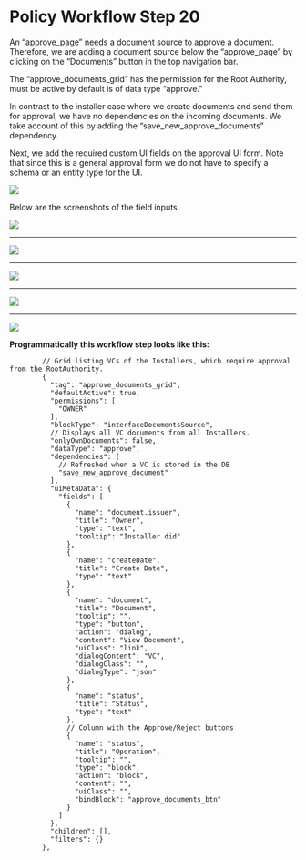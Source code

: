 # Policy Workflow Step 20



An “approve\_page” needs a document source to approve a document. Therefore, we are adding a document source below the “approve\_page” by clicking on the “Documents” button in the top navigation bar.

The “approve\_documents\_grid” has the permission for the Root Authority, must be active by default is of data type “approve.”

In contrast to the installer case where we create documents and send them for approval, we have no dependencies on the incoming documents. We take account of this by adding the “save\_new\_approve\_documents” dependency.

Next, we add the required custom UI fields on the approval UI form. Note that since this is a general approval form we do not have to specify a schema or an entity type for the UI.

![](https://i.imgur.com/sLYUF60.png)

Below are the screenshots of the field inputs

![](https://i.imgur.com/QhLlhqw.png)

***

![](https://i.imgur.com/TEIQq0w.png)

***

![](https://i.imgur.com/XE0ipG7.png)

***

![](https://i.imgur.com/sFnas74.png)

***

![](https://i.imgur.com/uH3CC8S.png)

**Programmatically this workflow step looks like this:**

```
        // Grid listing VCs of the Installers, which require approval from the RootAuthority.
        {
          "tag": "approve_documents_grid",
          "defaultActive": true,
          "permissions": [
            "OWNER"
          ],
          "blockType": "interfaceDocumentsSource",
          // Displays all VC documents from all Installers.
          "onlyOwnDocuments": false,
          "dataType": "approve",
          "dependencies": [
            // Refreshed when a VC is stored in the DB
            "save_new_approve_document"
          ],
          "uiMetaData": {
            "fields": [
              {
                "name": "document.issuer",
                "title": "Owner",
                "type": "text",
                "tooltip": "Installer did"
              },
              {
                "name": "createDate",
                "title": "Create Date",
                "type": "text"
              },
              {
                "name": "document",
                "title": "Document",
                "tooltip": "",
                "type": "button",
                "action": "dialog",
                "content": "View Document",
                "uiClass": "link",
                "dialogContent": "VC",
                "dialogClass": "",
                "dialogType": "json"
              },
              {
                "name": "status",
                "title": "Status",
                "type": "text"
              },
              // Column with the Approve/Reject buttons
              {
                "name": "status",
                "title": "Operation",
                "tooltip": "",
                "type": "block",
                "action": "block",
                "content": "",
                "uiClass": "",
                "bindBlock": "approve_documents_btn"
              }
            ]
          },
          "children": [],
          "filters": {}
        },
```
